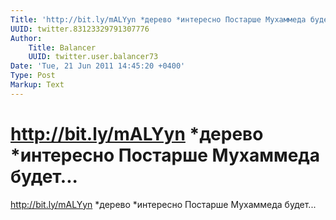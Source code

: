 ```yaml
---
Title: 'http://bit.ly/mALYyn *дерево *интересно Постарше Мухаммеда будет...'
UUID: twitter.83123329791307776
Author:
    Title: Balancer
    UUID: twitter.user.balancer73
Date: 'Tue, 21 Jun 2011 14:45:20 +0400'
Type: Post
Markup: Text
---
```


# http://bit.ly/mALYyn *дерево *интересно Постарше Мухаммеда будет...

http://bit.ly/mALYyn *дерево *интересно Постарше Мухаммеда
будет...